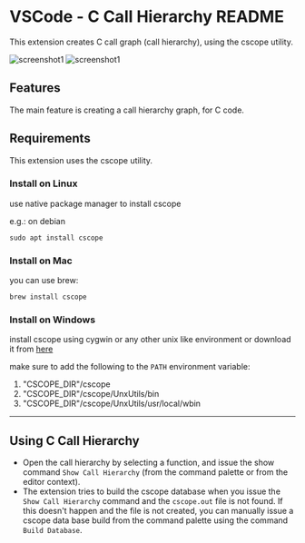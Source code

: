 # VSCode - C Call Hierarchy README
This extension creates C call graph (call hierarchy), using the cscope utility.

![screenshot1](https://github.com/abdalmoniem/C-Call-Hierarchy/raw/master/media/screenshot1.png) ![screenshot1](https://github.com/abdalmoniem/C-Call-Hierarchy/raw/master/media/screenshot2.png)

## Features
The main feature is creating a call hierarchy graph, for C code.

## Requirements
This extension uses the cscope utility.

### Install on Linux
use native package manager to install cscope

e.g.: on debian

```shell
sudo apt install cscope
```

### Install on Mac
you can use brew:

```shell
brew install cscope
```

### Install on Windows
install cscope using cygwin or any other unix like environment or download it from [here](https://github.com/abdalmoniem/C-Call-Hierarchy/releases/download/1.5.0/cscope.zip)

make sure to add the following to the `PATH` environment variable:
1. "CSCOPE_DIR"/cscope
2. "CSCOPE_DIR"/cscope/UnxUtils/bin
3. "CSCOPE_DIR"/cscope/UnxUtils/usr/local/wbin

-----------------------------------------------------------------------------------------------------------

## Using C Call Hierarchy
* Open the call hierarchy by selecting a function, and issue the show command `Show Call Hierarchy` (from the command palette or from the editor context).
* The extension tries to build the cscope database when you issue the `Show Call Hierarchy` command and the `cscope.out` file is not found. If this doesn't happen and the file is not created, you can manually issue a cscope data base build from the command palette using the command `Build Database`.


